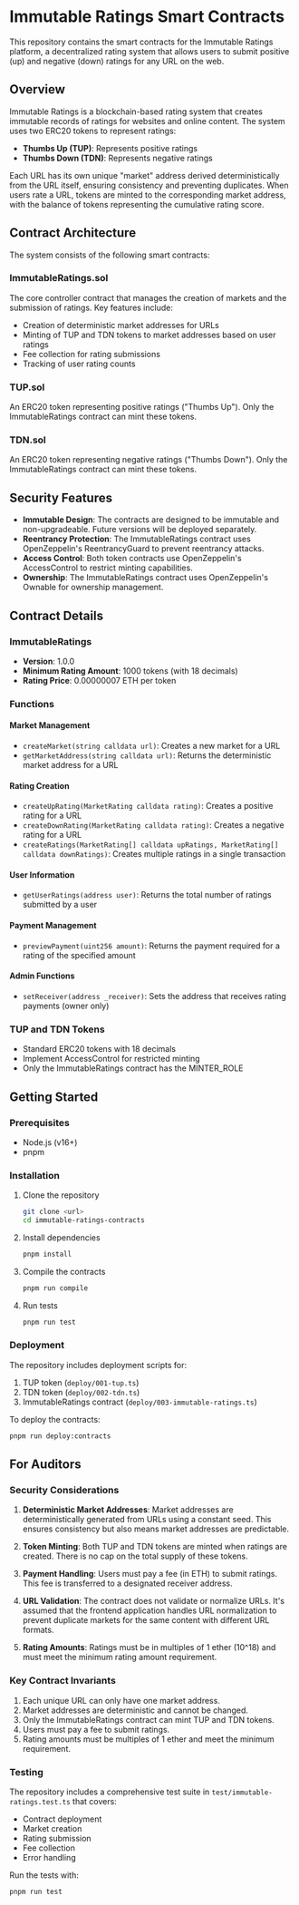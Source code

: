# Immutable Ratings Smart Contracts

This repository contains the smart contracts for the Immutable Ratings platform, a decentralized rating system that allows users to submit positive (up) and negative (down) ratings for any URL on the web.

## Overview

Immutable Ratings is a blockchain-based rating system that creates immutable records of ratings for websites and online content. The system uses two ERC20 tokens to represent ratings:

- **Thumbs Up (TUP)**: Represents positive ratings
- **Thumbs Down (TDN)**: Represents negative ratings

Each URL has its own unique "market" address derived deterministically from the URL itself, ensuring consistency and preventing duplicates. When users rate a URL, tokens are minted to the corresponding market address, with the balance of tokens representing the cumulative rating score.

## Contract Architecture

The system consists of the following smart contracts:

### ImmutableRatings.sol

The core controller contract that manages the creation of markets and the submission of ratings. Key features include:

- Creation of deterministic market addresses for URLs
- Minting of TUP and TDN tokens to market addresses based on user ratings
- Fee collection for rating submissions
- Tracking of user rating counts

### TUP.sol

An ERC20 token representing positive ratings ("Thumbs Up"). Only the ImmutableRatings contract can mint these tokens.

### TDN.sol

An ERC20 token representing negative ratings ("Thumbs Down"). Only the ImmutableRatings contract can mint these tokens.

## Security Features

- **Immutable Design**: The contracts are designed to be immutable and non-upgradeable. Future versions will be deployed separately.
- **Reentrancy Protection**: The ImmutableRatings contract uses OpenZeppelin's ReentrancyGuard to prevent reentrancy attacks.
- **Access Control**: Both token contracts use OpenZeppelin's AccessControl to restrict minting capabilities.
- **Ownership**: The ImmutableRatings contract uses OpenZeppelin's Ownable for ownership management.

## Contract Details

### ImmutableRatings

- **Version**: 1.0.0
- **Minimum Rating Amount**: 1000 tokens (with 18 decimals)
- **Rating Price**: 0.00000007 ETH per token

### Functions

#### Market Management
- `createMarket(string calldata url)`: Creates a new market for a URL
- `getMarketAddress(string calldata url)`: Returns the deterministic market address for a URL

#### Rating Creation
- `createUpRating(MarketRating calldata rating)`: Creates a positive rating for a URL
- `createDownRating(MarketRating calldata rating)`: Creates a negative rating for a URL
- `createRatings(MarketRating[] calldata upRatings, MarketRating[] calldata downRatings)`: Creates multiple ratings in a single transaction

#### User Information
- `getUserRatings(address user)`: Returns the total number of ratings submitted by a user

#### Payment Management
- `previewPayment(uint256 amount)`: Returns the payment required for a rating of the specified amount

#### Admin Functions
- `setReceiver(address _receiver)`: Sets the address that receives rating payments (owner only)

### TUP and TDN Tokens

- Standard ERC20 tokens with 18 decimals
- Implement AccessControl for restricted minting
- Only the ImmutableRatings contract has the MINTER_ROLE

## Getting Started

### Prerequisites

- Node.js (v16+)
- pnpm

### Installation

1. Clone the repository
   ```bash
   git clone <url>
   cd immutable-ratings-contracts
   ```

2. Install dependencies
   ```bash
   pnpm install
   ```

3. Compile the contracts
   ```bash
   pnpm run compile
   ```

4. Run tests
   ```bash
   pnpm run test
   ```

### Deployment

The repository includes deployment scripts for:
1. TUP token (`deploy/001-tup.ts`)
2. TDN token (`deploy/002-tdn.ts`)
3. ImmutableRatings contract (`deploy/003-immutable-ratings.ts`)

To deploy the contracts:

```bash
pnpm run deploy:contracts
```

## For Auditors

### Security Considerations

1. **Deterministic Market Addresses**: Market addresses are deterministically generated from URLs using a constant seed. This ensures consistency but also means market addresses are predictable.

2. **Token Minting**: Both TUP and TDN tokens are minted when ratings are created. There is no cap on the total supply of these tokens.

3. **Payment Handling**: Users must pay a fee (in ETH) to submit ratings. This fee is transferred to a designated receiver address.

4. **URL Validation**: The contract does not validate or normalize URLs. It's assumed that the frontend application handles URL normalization to prevent duplicate markets for the same content with different URL formats.

5. **Rating Amounts**: Ratings must be in multiples of 1 ether (10^18) and must meet the minimum rating amount requirement.

### Key Contract Invariants

1. Each unique URL can only have one market address.
2. Market addresses are deterministic and cannot be changed.
3. Only the ImmutableRatings contract can mint TUP and TDN tokens.
4. Users must pay a fee to submit ratings.
5. Rating amounts must be multiples of 1 ether and meet the minimum requirement.

### Testing

The repository includes a comprehensive test suite in `test/immutable-ratings.test.ts` that covers:
- Contract deployment
- Market creation
- Rating submission
- Fee collection
- Error handling

Run the tests with:
```bash
pnpm run test
```
